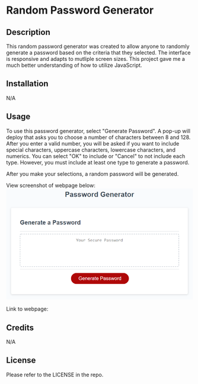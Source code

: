 # Random Password Generator

## Description

This random password generator was created to allow anyone to randomly generate a password based on the criteria that they selected. The interface is responsive and adapts to mutliple screen sizes. This project gave me a much better understanding of how to utilize JavaScript.

## Installation

N/A

## Usage

To use this password generator, select "Generate Password". A pop-up will deploy that asks you to choose a number of characters between 8 and 128. After you enter a valid number, you will be asked if you want to include special characters, uppercase characters, lowercase characters, and numerics. You can select "OK" to include or "Cancel" to not include each type. However, you must include at least one type to generate a password.

After you make your selections, a random password will be generated.

View screenshot of webpage below:
![screenshot of random password generator](./assets/images/03-javascript-homework-demo.png)

Link to webpage: 

## Credits

N/A

## License

Please refer to the LICENSE in the repo.
